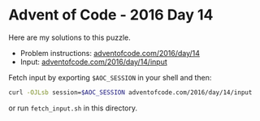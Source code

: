 # Advent of Code - 2016 Day 14
Here are my solutions to this puzzle.

* Problem instructions: [adventofcode.com/2016/day/14](https://adventofcode.com/2016/day/14)
* Input: [adventofcode.com/2016/day/14/input](https://adventofcode.com/2016/day/14/input)

Fetch input by exporting `$AOC_SESSION` in your shell and then:
```bash
curl -OJLsb session=$AOC_SESSION adventofcode.com/2016/day/14/input
```

or run `fetch_input.sh` in this directory.
